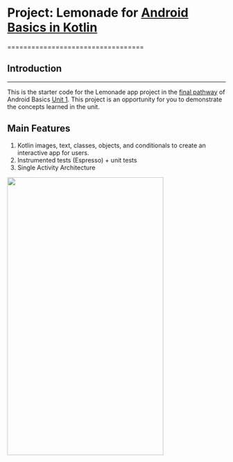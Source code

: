 # Project: Lemonade for [Android Basics in Kotlin](https://developer.android.com/courses/android-basics-kotlin/course)
==================================

## Introduction
------------

This is the starter code for the Lemonade app project in the [final pathway](https://developer.android.com/courses/pathways/android-basics-kotlin-four) of Android Basics [Unit 1](https://developer.android.com/courses/android-basics-kotlin/unit-1). This project is an opportunity for you to demonstrate the concepts learned in the unit.


## Main Features
1. Kotlin images, text, classes, objects, and conditionals to create an interactive app for users.
1. Instrumented tests (Espresso) + unit tests
1. Single Activity Architecture

<img src="https://user-images.githubusercontent.com/114391681/215712718-5cdee7ea-a3e3-4d3c-8cf8-723398daf2a3.gif" width="360" height="640"/>
